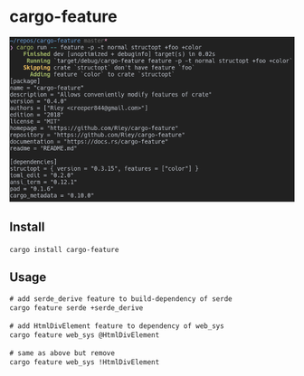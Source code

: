 # cargo-feature

![preview](https://github.com/Riey/cargo-feature/blob/master/preview.png)

## Install

`cargo install cargo-feature`

## Usage

```
# add serde_derive feature to build-dependency of serde
cargo feature serde +serde_derive

# add HtmlDivElement feature to dependency of web_sys 
cargo feature web_sys @HtmlDivElement

# same as above but remove
cargo feature web_sys !HtmlDivElement
```
